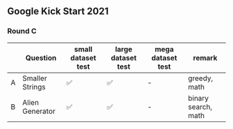 ## Google Kick Start 2021

### Round C

| | Question   | small dataset test | large dataset test | mega dataset test | remark |
| --- | --- | --- | --- | --- | --- |
| A   | Smaller Strings | ✅ | ✅ | - | greedy, math |
| B   | Alien Generator | ✅ | ✅ | - | binary search, math |
